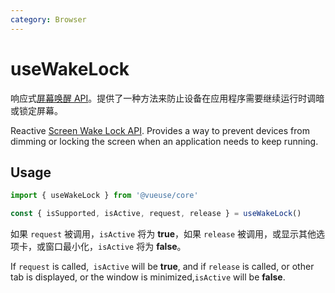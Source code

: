 ```yaml
---
category: Browser
---
```


# useWakeLock

响应式[屏幕唤醒 API]( https://developer.mozilla.org/zh-CN/docs/Web/API/Screen_Wake_Lock_API)。提供了一种方法来防止设备在应用程序需要继续运行时调暗或锁定屏幕。

Reactive [Screen Wake Lock API]( https://developer.mozilla.org/zh-CN/docs/Web/API/Screen_Wake_Lock_API). Provides a way to prevent devices from dimming or locking the screen when an application needs to keep running.

## Usage

```js
import { useWakeLock } from '@vueuse/core'

const { isSupported, isActive, request, release } = useWakeLock()
```

如果 `request` 被调用，`isActive` 将为 **true**，如果 `release` 被调用，或显示其他选项卡，或窗口最小化，`isActive` 将为 **false**。

If `request` is called,` isActive` will be **true**, and if `release` is called, or other tab is displayed, or the window is minimized,`isActive` will be **false**.
